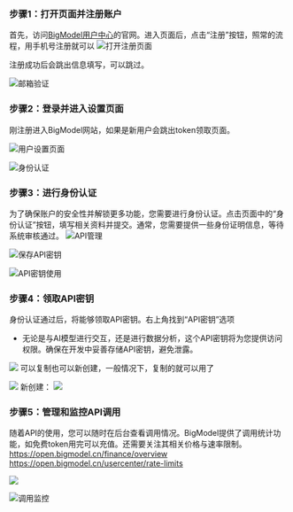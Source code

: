 ### 步骤1：打开页面并注册账户

首先，访问[BigModel用户中心](https://open.bigmodel.cn/usercenter/usersetting)的官网。进入页面后，点击“注册”按钮，照常的流程，用手机号注册就可以
![打开注册页面](https://typora-photo1220.oss-cn-beijing.aliyuncs.com/DataAnalysis/LingYi/20241111141111.png)

注册成功后会跳出信息填写，可以跳过。

![邮箱验证](https://typora-photo1220.oss-cn-beijing.aliyuncs.com/DataAnalysis/LingYi/20241111143635.png)

### 步骤2：登录并进入设置页面

刚注册进入BigModel网站，如果是新用户会跳出token领取页面。

![用户设置页面](https://typora-photo1220.oss-cn-beijing.aliyuncs.com/DataAnalysis/LingYi/20241111143701.png)


![身份认证](https://typora-photo1220.oss-cn-beijing.aliyuncs.com/DataAnalysis/LingYi/20241111143806.png)

### 步骤3：进行身份认证

为了确保账户的安全性并解锁更多功能，您需要进行身份认证。点击页面中的“身份认证”按钮，填写相关资料并提交。通常，您需要提供一些身份证明信息，等待系统审核通过。
![API管理](https://typora-photo1220.oss-cn-beijing.aliyuncs.com/DataAnalysis/LingYi/20241111141458.png)


![保存API密钥](https://typora-photo1220.oss-cn-beijing.aliyuncs.com/DataAnalysis/LingYi/20241111141527.png)

![API密钥使用](https://typora-photo1220.oss-cn-beijing.aliyuncs.com/DataAnalysis/LingYi/20241111142247.png)
### 步骤4：领取API密钥

身份认证通过后，将能够领取API密钥。右上角找到“API密钥”选项
- 无论是与AI模型进行交互，还是进行数据分析，这个API密钥将为您提供访问权限。确保在开发中妥善存储API密钥，避免泄露。

![](https://typora-photo1220.oss-cn-beijing.aliyuncs.com/DataAnalysis/LingYi/20241114164801.png)
可以复制也可以新创建，一般情况下，复制的就可以用了

![](https://typora-photo1220.oss-cn-beijing.aliyuncs.com/DataAnalysis/LingYi/20241114164846.png)
新创建：
![](https://typora-photo1220.oss-cn-beijing.aliyuncs.com/DataAnalysis/LingYi/20241114164930.png)


### 步骤5：管理和监控API调用

随着API的使用，您可以随时在后台查看调用情况。BigModel提供了调用统计功能，如免费token用完可以充值。还需要关注其相关价格与速率限制。
https://open.bigmodel.cn/finance/overview
https://open.bigmodel.cn/usercenter/rate-limits

![](https://typora-photo1220.oss-cn-beijing.aliyuncs.com/DataAnalysis/LingYi/20241114165600.png)

![调用监控](https://typora-photo1220.oss-cn-beijing.aliyuncs.com/DataAnalysis/LingYi/20241111155047.png)

